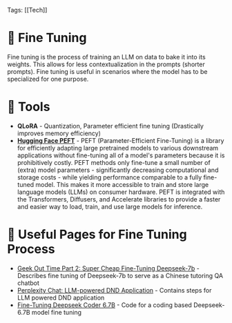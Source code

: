 Tags: [[Tech]]

# 🔧 Fine Tuning

Fine tuning is the process of training an LLM on data to bake it into its weights. This allows for less contextualization in the prompts (shorter prompts). Fine tuning is useful in scenarios where the model has to be specialized for one purpose.

# 🧰 Tools

- **QLoRA** - Quantization, Parameter efficient fine tuning (Drastically improves memory efficiency)
- **[Hugging Face PEFT](https://huggingface.co/docs/peft/en/index)** - PEFT (Parameter-Efficient Fine-Tuning) is a library for efficiently adapting large pretrained models to various downstream applications without fine-tuning all of a model's parameters because it is prohibitively costly. PEFT methods only fine-tune a small number of (extra) model parameters - significantly decreasing computational and storage costs - while yielding performance comparable to a fully fine-tuned model. This makes it more accessible to train and store large language models (LLMs) on consumer hardware. PEFT is integrated with the Transformers, Diffusers, and Accelerate libraries to provide a faster and easier way to load, train, and use large models for inference.

# 🔗 Useful Pages for Fine Tuning Process

- [Geek Out Time Part 2: Super Cheap Fine-Tuning Deepseek-7b](https://www.linkedin.com/pulse/geek-out-time-part-2-super-cheap-fine-tuning-deepseek-7b-nedved-yang-xe0jc) - Describes fine tuning of Deepseek-7b to serve as a Chinese tutoring QA chatbot
- [Perplexity Chat: LLM-powered DND Application](https://www.perplexity.ai/search/how-do-i-fine-tune-an-llm-for-LJ4TQG5hQsKuJ2o3EuNexQ) - Contains steps for LLM powered DND application
- [Fine-Tuning Deepseek Coder 6.7B](https://kennycason.com/posts/2025-03-10-finetuning-deepseek-coder-6.7b.html) - Code for a coding based Deepseek-6.7B model fine tuning
